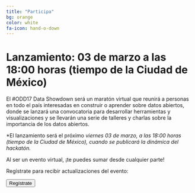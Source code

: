 ```yaml
---
title: "Participa"
bg: orange
color: white
fa-icon: hand-o-down
---
```


# Lanzamiento: 03 de marzo a las 18:00 horas (tiempo de la Ciudad de México)

El #ODD17 Data Showdown será un maratón virtual que reunirá a personas en todo el país interesadas en construir o aprender sobre datos abiertos, donde se lanzará una convocatoria para desarrollar herramientas y visualizaciones y se llevarán una serie de talleres y charlas sobre la importancia de los datos abiertos. 

*El lanzamiento será el próximo *viernes 03 de marzo, a las 18:00 horas (tiempo de la Ciudad de México), cuando se publicará la dinámica del hackatón.*

Al ser un evento virtual, ¡te puedes sumar desde cualquier parte!

Regístrate para recibir actualizaciones del evento:

<form action="https://docs.google.com/a/codeandomexico.org/forms/d/e/1FAIpQLSe16EY1G9KHQlplxcg5Njl17lWuf0Tqeq4DeZASgGInXA0l9g/viewform">
  <input type="submit" value="Regístrate" class="submit">
</form>


